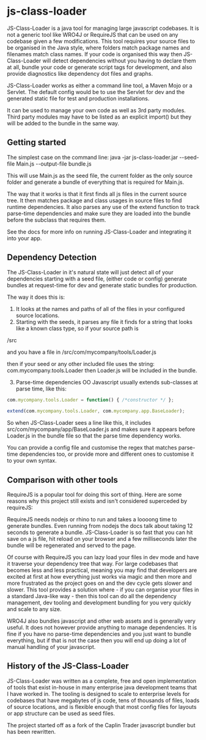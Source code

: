 js-class-loader
===============

JS-Class-Loader is a java tool for managing large javascript codebases. It is not a generic tool like WRO4J or RequireJS
that can be used on any codebase given a few modifications. This tool requires your source files to be organised in the
Java style, where folders match package names and filenames match class names. If your code is organised this way then
JS-Class-Loader will detect dependencies without you having to declare them at all, bundle your code or generate script
tags for development, and also provide diagnostics like dependency dot files and graphs.

JS-Class-Loader works as either a command line tool, a Maven Mojo or a Servlet. The default config would be to use the 
Servlet for dev and the generated static file for test and production installations.

It can be used to manage your own code as well as 3rd party modules. Third party modules may have to be listed as an explicit
import() but they will be added to the bundle in the same way.


Getting started
---------------

The simplest case on the command line:
java -jar js-class-loader.jar --seed-file Main.js --output-file bundle.js

This will use Main.js as the seed file, the current folder as the only source folder and generate a bundle of everything
that is required for Main.js.

The way that it works is that it first finds all js files in the current source tree. It then matches package and class 
usages in source files to find runtime dependencies. It also parses any use of the extend function to track parse-time
dependencies and make sure they are loaded into the bundle before the subclass that requires them.

See the docs for more info on running JS-Class-Loader and integrating it into your app.

Dependency Detection
--------------------

The JS-Class-Loader in it's natural state will just detect all of your dependencies starting with a seed file, (either code
or config) generate bundles at request-time for dev and generate static bundles for production.

The way it does this is:
1. It looks at the names and paths of all of the files in your configured source locations.
2. Starting with the seeds, it parses any file it finds for a string that looks like a known class type, so if your source path is

/src

and you have a file in /src/com/mycompany/tools/Loader.js

then if your seed or any other included file uses the string: com.mycompany.tools.Loader then Loader.js will be included in the
bundle.

3. Parse-time dependencies
OO Javascript usually extends sub-classes at parse time, like this:

```javascript
com.mycompany.tools.Loader = function() { /*constructor */ };
 
extend(com.mycompany.tools.Loader, com.mycompany.app.BaseLoader);
```

So when JS-Class-Loader sees a line like this, it includes src/com/mycompany/app/BaseLoader.js and makes sure it 
appears before Loader.js in the bundle file so that the parse time dependency works. 

You can provide a config file and customise the regex that matches parse-time dependencies too, or provide more and different ones
to customise it to your own syntax.


Comparison with other tools
---------------------------

RequireJS is a popular tool for doing this sort of thing. Here are some reasons why this project still exists and isn't
considered superceded by requireJS:

RequireJS needs nodejs or rhino to run and takes a loooong time to generate bundles. Even running from nodejs the docs
talk about taking 12 seconds to generate a bundle. JS-Class-Loader is so fast that you can hit save on a js file, hit reload on your
browser and a few milliseconds later the bundle will be regenerated and served to the page.

Of course with RequireJS you can lazy load your files in dev mode and have it traverse your dependency tree that way.
For large codebases that becomes less and less practical, meaning you may find that developers are excited at first at how everything
just works via magic and then more and more frustrated as the project goes on and the dev cycle gets slower and slower.
This tool provides a solution where - if you can organise your files in a standard Java-like way - then this tool can 
do all the dependency management, dev tooling and development bundling for you very quickly and scale to any size.

WRO4J also bundles javascript and other web assets and is generally very useful. It does not however provide anything
to manage dependencies. It is fine if you have no parse-time dependencies and you just want to bundle everything, but 
if that is not the case then you will end up doing a lot of manual handling of your javascript.


History of the JS-Class-Loader
------------------------------

JS-Class-Loader was written as a complete, free and open implementation of tools that exist in-house in many enterprise java development
teams that I have worked in. The tooling is designed to scale to enterprise levels for codebases that have megabytes of js code, 
tens of thousands of files, loads of source locations, and is flexible enough that most config files for layouts or app structure
can be used as seed files.

The project started off as a fork of the Caplin Trader javascript bundler but has been rewritten.

